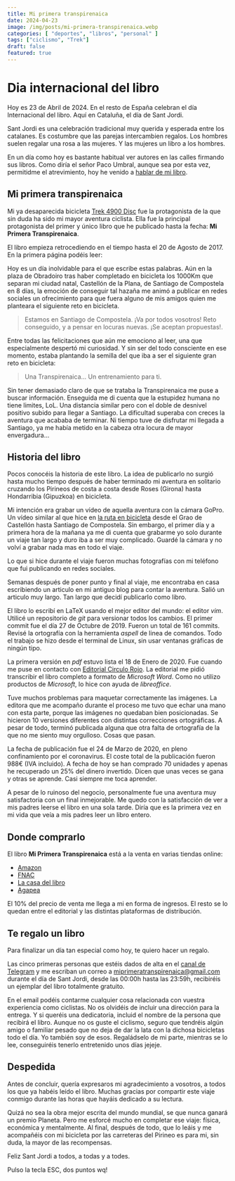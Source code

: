 ```yaml
---
title: Mi primera transpirenaica
date: 2024-04-23
image: /img/posts/mi-primera-transpirenaica.webp
categories: [ "deportes", "libros", "personal" ]
tags: ["ciclismo", "Trek"]
draft: false
featured: true
---
```


# Dia internacional del libro

Hoy es 23 de Abril de 2024. En el resto de España celebran el día Internacional del libro. Aquí en Cataluña, el día de Sant Jordi.

Sant Jordi es una celebración tradicional muy querida y esperada entre los catalanes. Es costumbre que las parejas intercambien regalos. Los hombres suelen regalar una rosa a las mujeres. Y las mujeres un libro a los hombres.

En un día como hoy es bastante habitual ver autores en las calles firmando sus libros. Como diría el señor Paco Umbral, aunque sea por esta vez, permitidme el atrevimiento, hoy he venido a [hablar de mi libro](https://www.youtube.com/watch?v=sNzRiKoIMFk&ab_channel=Bartman).

## Mi primera transpirenaica

Mi ya desaparecida bicicleta [Trek 4900 Disc](/post/2024/trek-4900-disc) fue la protagonista de la que sin duda ha sido mi mayor aventura ciclista. Ella fue la principal protagonista del primer y único libro que he publicado hasta la fecha: **Mi Primera Transpirenaica**.

El libro empieza retrocediendo en el tiempo hasta el 20 de Agosto de 2017. En la primera página podéis leer:

Hoy es un día inolvidable para el que escribe estas palabras. Aún en la plaza de Obradoiro tras haber completado en bicicleta los 1000Km que separan mi ciudad natal, Castellón de la Plana, de Santiago de Compostela en 8 días, la emoción de conseguir tal hazaña me animó a publicar en redes sociales un ofrecimiento para que fuera alguno de mis amigos quien me planteara el siguiente reto en bicicleta.

> Estamos en Santiago de Compostela. ¡Va por todos vosotros! Reto conseguido, y a pensar en locuras nuevas. ¡Se aceptan propuestas!.

Entre todas las felicitaciones que aún me emociono al leer, una que especialmente despertó mi curiosidad. Y sin ser del todo consciente en ese momento, estaba plantando la semilla del que iba a ser el siguiente gran reto en bicicleta:

> Una Transpirenaica... Un entrenamiento para ti.

Sin tener demasiado claro de que se trataba la Transpirenaica me puse a buscar información. Enseguida me di cuenta que la estupidez humana no tiene limites, LoL. Una distancia similar pero con el doble de desnivel positivo subido para llegar a Santiago. La dificultad superaba con creces la aventura que acababa de terminar. Ni tiempo tuve de disfrutar mi llegada a Santiago, ya me había metido en la cabeza otra locura de mayor envergadura...

## Historia del libro

Pocos conocéis la historia de este libro. La idea de publicarlo no surgió hasta mucho tiempo después de haber terminado mi aventura en solitario cruzando los Pirineos de costa a costa desde Roses (Girona) hasta Hondarribia (Gipuzkoa) en bicicleta.

Mi intención era grabar un vídeo de aquella aventura con la cámara GoPro. Un vídeo similar al que hice en [la ruta en bicicleta](https://www.youtube.com/watch?v=hwwyvv8gt6Q) desde el Grao de Castellón hasta Santiago de Compostela. Sin embargo, el primer día y a primera hora de la mañana ya me di cuenta que grabarme yo solo durante un viaje tan largo y duro iba a ser muy complicado. Guardé la cámara y no volví a grabar nada mas en todo el viaje.

Lo que si hice durante el viaje fueron muchas fotografías con mi teléfono que fui publicando en redes sociales.

Semanas después de poner punto y final al viaje, me encontraba en casa escribiendo un articulo en mi antiguo blog para contar la aventura. Salió un articulo muy largo. Tan largo que decidí publicarlo como libro.

El libro lo escribí en LaTeX usando el mejor editor del mundo: el editor *vim*. Utilicé un repositorio de *git* para versionar todos los cambios. El primer commit fue el día 27 de Octubre de 2019. Fueron un total de 161 commits. Revisé la ortografía con la herramienta *aspell* de linea de comandos. Todo el trabajo se hizo desde el terminal de Linux, sin usar ventanas gráficas de ningún tipo.

La primera versión en *pdf* estuvo lista el 18 de Enero de 2020. Fue cuando me puse en contacto con [Editorial Circulo Rojo](https://editorialcirculorojo.com/). La editorial me pidió transcribir el libro completo a formato de *Microsoft Word*. Como no utilizo productos de *Microsoft*, lo hice con ayuda de *libreoffice*.

Tuve muchos problemas para maquetar correctamente las imágenes. La editora que me acompaño durante el proceso me tuvo que echar una mano con esta parte, porque las imágenes no quedaban bien posicionadas. Se hicieron 10 versiones diferentes con distintas correcciones ortográficas. A pesar de todo, terminó publicada alguna que otra falta de ortografía de la que no me siento muy orgulloso. Cosas que pasan.

La fecha de publicación fue el 24 de Marzo de 2020, en pleno confinamiento por el coronavirus. El coste total de la publicación fueron 988€ (IVA incluido). A fecha de hoy se han comprado 70 unidades y apenas he recuperado un 25% del dinero invertido. Dicen que unas veces se gana y otras se aprende. Casi siempre me toca aprender.

A pesar de lo ruinoso del negocio, personalmente fue una aventura muy satisfactoria con un final inmejorable. Me quedo con la satisfacción de ver a mis padres leerse el libro en una sola tarde. Diría que es la primera vez en mi vida que veía a mis padres leer un libro entero.

## Donde comprarlo

El libro **Mi Primera Transpirenaica** está a la venta en varias tiendas online:

- [Amazon](https://www.amazon.es/primera-transpirenaica-%C3%81ngel-Iv%C3%A1n-Castell/dp/8413500710)
- [FNAC](https://www.fnac.es/a7535438/Mi-primera-transpirenaica)
- [La casa del libro](https://www.casadellibro.com/libro-mi-primera-transpirenaica/9788413500713/11505135)
- [Agapea](https://www.agapea.com/angel-Ivan-Castell-Rovira/Mi-primera-transpirenaica-9788413500713-i.htm)

El 10% del precio de venta me llega a mi en forma de ingresos. El resto se lo quedan entre el editorial y las distintas plataformas de distribución.

## Te regalo un libro

Para finalizar un día tan especial como hoy, te quiero hacer un regalo.

Las cinco primeras personas que estéis dados de alta en el [canal de Telegram](https://t.me/lateclaescape) y me escriban un correo a miprimeratranspirenaica@gmail.com durante el día de Sant Jordi, desde las 00:00h hasta las 23:59h, recibiréis un ejemplar del libro totalmente gratuito.

En el email podéis contarme cualquier cosa relacionada con vuestra experiencia como ciclistas. No os olvidéis de incluir una dirección para la entrega. Y si queréis una dedicatoria, incluid el nombre de la persona que recibirá el libro. Aunque no os guste el ciclismo, seguro que tendréis algún amigo o familiar pesado que no deja de dar la lata con la dichosa bicicletas todo el día. Yo también soy de esos. Regaládselo de mi parte, mientras se lo lee, conseguiréis tenerlo entretenido unos días jejeje.

## Despedida

Antes de concluir, quería expresaros mi agradecimiento a vosotros, a todos los que ya habéis leído el libro. Muchas gracias por compartir este viaje conmigo durante las horas que hayáis dedicado a su lectura.

Quizá no sea la obra mejor escrita del mundo mundial, se que nunca ganará un premio Planeta. Pero me esforcé mucho en completar ese viaje: física, económica y mentalmente. Al final, después de todo, que lo leáis y me acompañéis con mi bicicleta por las carreteras del Pirineo es para mi, sin duda, la mayor de las recompensas.

Feliz Sant Jordi a todos, a todas y a todes.

Pulso la tecla ESC, dos puntos wq!
